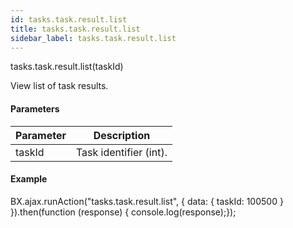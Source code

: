 ```yaml
---
id: tasks.task.result.list
title: tasks.task.result.list
sidebar_label: tasks.task.result.list
---
```

tasks.task.result.list(taskId)

View list of task results.

#### Parameters

| Parameter | Description |
| --- | --- |
| taskId | Task identifier (int). |

#### Example

BX.ajax.runAction("tasks.task.result.list", {
   data: {
      taskId: 100500
  }
}).then(function (response) { console.log(response);});